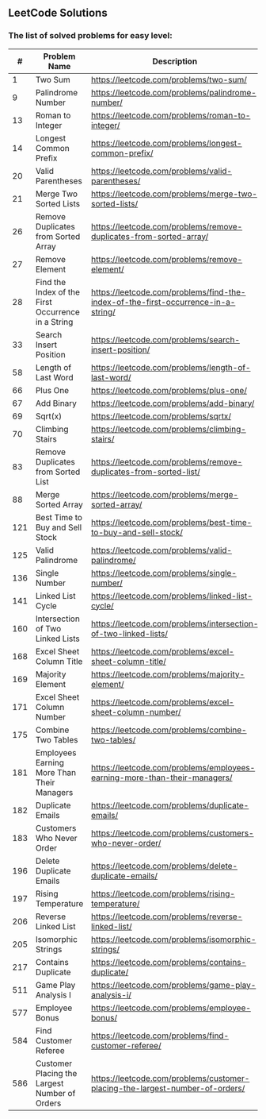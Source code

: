 ## LeetCode Solutions

### The list of solved problems for easy level:

| #   | Problem Name                                       | Description                                                                       | Solution File                                                                                           | Tests File                                                                                                                        |
|-----|----------------------------------------------------|-----------------------------------------------------------------------------------|---------------------------------------------------------------------------------------------------------|-----------------------------------------------------------------------------------------------------------------------------------|
| 1   | Two Sum                                            | https://leetcode.com/problems/two-sum/                                            | [TwoSum.java](src/main/java/com/sinuke/TwoSum.java)                                                     | [TwoSumTest.java](src/test/java/com/sinuke/TwoSumTest.java)                                                                       |
| 9   | Palindrome Number                                  | https://leetcode.com/problems/palindrome-number/                                  | [PalindromeNumber.java](src/main/java/com/sinuke/PalindromeNumber.java)                                 | [PalindromeNumberTest.java](src/test/java/com/sinuke/PalindromeNumberTest.java)                                                   |
| 13  | Roman to Integer                                   | https://leetcode.com/problems/roman-to-integer/                                   | [RomanToInt.java](src/main/java/com/sinuke/RomanToInt.java)                                             | [RomanToIntTest.java](src/test/java/com/sinuke/RomanToIntTest.java)                                                               |
| 14  | Longest Common Prefix                              | https://leetcode.com/problems/longest-common-prefix/                              | [LongestCommonPrefix.java](src/main/java/com/sinuke/LongestCommonPrefix.java)                           | [LongestCommonPrefixTest.java](src/test/java/com/sinuke/LongestCommonPrefixTest.java)                                             |
| 20  | Valid Parentheses                                  | https://leetcode.com/problems/valid-parentheses/                                  | [ValidParentheses.java](src/main/java/com/sinuke/ValidParentheses.java)                                 | [ValidParenthesesTest.java](src/test/java/com/sinuke/ValidParenthesesTest.java)                                                   |
| 21  | Merge Two Sorted Lists                             | https://leetcode.com/problems/merge-two-sorted-lists/                             | [MergeTwoSortedLists.java](src/main/java/com/sinuke/MergeTwoSortedLists.java)                           | [MergeTwoSortedListsTest.java](src/test/java/com/sinuke/MergeTwoSortedListsTest.java)                                             |
| 26  | Remove Duplicates from Sorted Array                | https://leetcode.com/problems/remove-duplicates-from-sorted-array/                | [RemoveDuplicatesFromSortedArray.java](src/main/java/com/sinuke/RemoveDuplicatesFromSortedArray.java)   | [RemoveDuplicatesFromSortedArrayTest.java](src/test/java/com/sinuke/RemoveDuplicatesFromSortedArrayTest.java)                     |
| 27  | Remove Element                                     | https://leetcode.com/problems/remove-element/                                     | [RemoveElement.java](src/main/java/com/sinuke/RemoveElement.java)                                       | [RemoveElementTest.java](src/test/java/com/sinuke/RemoveElementTest.java)                                                         |
| 28  | Find the Index of the First Occurrence in a String | https://leetcode.com/problems/find-the-index-of-the-first-occurrence-in-a-string/ | [FindIndexFirstOccurrenceString.java](src/main/java/com/sinuke/FindIndexFirstOccurrenceString.java)     | [FindIndexFirstOccurrenceStringTest.java](src/test/java/com/sinuke/FindIndexFirstOccurrenceStringTest.java)                       |
| 33  | Search Insert Position                             | https://leetcode.com/problems/search-insert-position/                             | [SearchInsertPosition.java](src/main/java/com/sinuke/SearchInsertPosition.java)                         | [SearchInsertPositionTest.java](src/test/java/com/sinuke/SearchInsertPositionTest.java)                                           |
| 58  | Length of Last Word                                | https://leetcode.com/problems/length-of-last-word/                                | [LengthOfLastWord.java](src/main/java/com/sinuke/LengthOfLastWord.java)                                 | [LengthOfLastWordTest.java](src/test/java/com/sinuke/LengthOfLastWordTest.java)                                                   |
| 66  | Plus One                                           | https://leetcode.com/problems/plus-one/                                           | [PlusOne.java](src/main/java/com/sinuke/PlusOne.java)                                                   | [PlusOneTest.java](src/test/java/com/sinuke/PlusOneTest.java)                                                                     |
| 67  | Add Binary                                         | https://leetcode.com/problems/add-binary/                                         | [AddBinary.java](src/main/java/com/sinuke/AddBinary.java)                                               | [AddBinaryTest.java](src/test/java/com/sinuke/AddBinaryTest.java)                                                                 |
| 69  | Sqrt(x)                                            | https://leetcode.com/problems/sqrtx/                                              | [SqrtX.java](src/main/java/com/sinuke/SqrtX.java)                                                       | [SqrtXTest.java](src/test/java/com/sinuke/SqrtXTest.java)                                                                         |
| 70  | Climbing Stairs                                    | https://leetcode.com/problems/climbing-stairs/                                    | [ClimbingStairs.java](src/main/java/com/sinuke/ClimbingStairs.java)                                     | [ClimbingStairsTest.java](src/test/java/com/sinuke/ClimbingStairsTest.java)                                                       |
| 83  | Remove Duplicates from Sorted List                 | https://leetcode.com/problems/remove-duplicates-from-sorted-list/                 | [RemoveDuplicatesFromSortedList.java](src/main/java/com/sinuke/RemoveDuplicatesFromSortedList.java)     | [RemoveDuplicatesFromSortedListTest.java](src/test/java/com/sinuke/RemoveDuplicatesFromSortedListTest.java)                       |
| 88  | Merge Sorted Array                                 | https://leetcode.com/problems/merge-sorted-array/                                 | [MergeSortedArray.java](src/main/java/com/sinuke/MergeSortedArray.java)                                 | [MergeSortedArrayTest.java](src/test/java/com/sinuke/MergeSortedArrayTest.java)                                                   |
| 121 | Best Time to Buy and Sell Stock                    | https://leetcode.com/problems/best-time-to-buy-and-sell-stock/                    | [BestTimeBuyAndSellStock.java](src/main/java/com/sinuke/BestTimeBuyAndSellStock.java)                   | [BestTimeBuyAndSellStockTest.java](src/test/java/com/sinuke/BestTimeBuyAndSellStockTest.java)                                     |
| 125 | Valid Palindrome                                   | https://leetcode.com/problems/valid-palindrome/                                   | [ValidPalindrome.java](src/main/java/com/sinuke/ValidPalindrome.java)                                   | [ValidPalindromeTest.java](src/test/java/com/sinuke/ValidPalindromeTest.java)                                                     |
| 136 | Single Number                                      | https://leetcode.com/problems/single-number/                                      | [SingleNumber.java](src/main/java/com/sinuke/SingleNumber.java)                                         | [SingleNumberTest.java](src/test/java/com/sinuke/SingleNumberTest.java)                                                           |
| 141 | Linked List Cycle                                  | https://leetcode.com/problems/linked-list-cycle/                                  | [LinkedListCycle.java](src/main/java/com/sinuke/LinkedListCycle.java)                                   | [LinkedListCycleTest.java](src/test/java/com/sinuke/LinkedListCycleTest.java)                                                     |
| 160 | Intersection of Two Linked Lists                   | https://leetcode.com/problems/intersection-of-two-linked-lists/                   | [IntersectionTwoLinkedLists.java](src/main/java/com/sinuke/IntersectionTwoLinkedLists.java)             | [IntersectionTwoLinkedListsTest.java](src/test/java/com/sinuke/IntersectionTwoLinkedListsTest.java)                               |
| 168 | Excel Sheet Column Title                           | https://leetcode.com/problems/excel-sheet-column-title/                           | [ExcelSheetColumnTitle.java](src/main/java/com/sinuke/ExcelSheetColumnTitle.java)                       | [ExcelSheetColumnTitleTest.java](src/test/java/com/sinuke/ExcelSheetColumnTitleTest.java)                                         |
| 169 | Majority Element                                   | https://leetcode.com/problems/majority-element/                                   | [MajorityElement.java](src/main/java/com/sinuke/MajorityElement.java)                                   | [MajorityElementTest.java](src/test/java/com/sinuke/MajorityElementTest.java)                                                     |
| 171 | Excel Sheet Column Number                          | https://leetcode.com/problems/excel-sheet-column-number/                          | [ExcelSheetColumnNumber.java](src/main/java/com/sinuke/ExcelSheetColumnNumber.java)                     | [ExcelSheetColumnNumberTest.java](src/test/java/com/sinuke/ExcelSheetColumnNumberTest.java)                                       |
| 175 | Combine Two Tables                                 | https://leetcode.com/problems/combine-two-tables/                                 | [CombineTwoTables.sql](src/main/sql/CombineTwoTables.sql)                                               | [CombineTwoTablesTest.java](src/test/java/com/sinuke/sql/CombineTwoTablesTest.java)                                               |
| 181 | Employees Earning More Than Their Managers         | https://leetcode.com/problems/employees-earning-more-than-their-managers/         | [EmployeesEarningMoreThanTheirManagers.sql](src/main/sql/EmployeesEarningMoreThanTheirManagers.sql)     | [EmployeesEarningMoreThanTheirManagersTest.java](src/test/java/com/sinuke/sql/EmployeesEarningMoreThanTheirManagersTest.java)     | 
| 182 | Duplicate Emails                                   | https://leetcode.com/problems/duplicate-emails/                                   | [DuplicateEmails.sql](src/main/sql/DuplicateEmails.sql)                                                 | [DuplicateEmailsTest.java](src/test/java/com/sinuke/sql/DuplicateEmailsTest.java)                                                 |
| 183 | Customers Who Never Order                          | https://leetcode.com/problems/customers-who-never-order/                          | [CustomersWhoNeverOrder.sql](src/main/sql/CustomersWhoNeverOrder.sql)                                   | [CustomersWhoNeverOrderTest.java](src/test/java/com/sinuke/sql/CustomersWhoNeverOrderTest.java)                                   |
| 196 | Delete Duplicate Emails                            | https://leetcode.com/problems/delete-duplicate-emails/                            | [DeleteDuplicateEmails.sql](src/main/sql/DeleteDuplicateEmails.sql)                                     | [DeleteDuplicateEmailsTest.java](src/test/java/com/sinuke/sql/DeleteDuplicateEmailsTest.java)                                     |
| 197 | Rising Temperature                                 | https://leetcode.com/problems/rising-temperature/                                 | [RisingTemperature.sql](src/main/sql/RisingTemperature.sql)                                             | [RisingTemperatureTest.java](src/test/java/com/sinuke/sql/RisingTemperatureTest.java)                                             |
| 206 | Reverse Linked List                                | https://leetcode.com/problems/reverse-linked-list/                                | [ReverseLinkedList.java](src/main/java/com/sinuke/ReverseLinkedList.java)                               | [ReverseLinkedListTest.java](src/test/java/com/sinuke/ReverseLinkedListTest.java)                                                 |
| 205 | Isomorphic Strings                                 | https://leetcode.com/problems/isomorphic-strings/                                 | [IsomorphicStrings.java](src/main/java/com/sinuke/IsomorphicStrings.java)                               | [IsomorphicStringsTest.java](src/test/java/com/sinuke/IsomorphicStringsTest.java)                                                 |
| 217 | Contains Duplicate                                 | https://leetcode.com/problems/contains-duplicate/                                 | [ContainsDuplicate.java](src/main/java/com/sinuke/ContainsDuplicate.java)                               | [ContainsDuplicateTest.java](src/test/java/com/sinuke/ContainsDuplicateTest.java)                                                 |
| 511 | Game Play Analysis I                               | https://leetcode.com/problems/game-play-analysis-i/                               | [GamePlayAnalysisI.sql](src/main/sql/GamePlayAnalysisI.sql)                                             | [GamePlayAnalysisITest.java](src/test/java/com/sinuke/sql/GamePlayAnalysisITest.java)                                             |
| 577 | Employee Bonus                                     | https://leetcode.com/problems/employee-bonus/                                     | [EmployeeBonus.sql](src/main/sql/EmployeeBonus.sql)                                                     | [EmployeeBonusTest.java](src/test/java/com/sinuke/sql/EmployeeBonusTest.java)                                                     |
| 584 | Find Customer Referee                              | https://leetcode.com/problems/find-customer-referee/                              | [FindCustomerReferee.sql](src/main/sql/FindCustomerReferee.sql)                                         | [FindCustomerRefereeTest.java](src/test/java/com/sinuke/sql/FindCustomerRefereeTest.java)                                         |
| 586 | Customer Placing the Largest Number of Orders      | https://leetcode.com/problems/customer-placing-the-largest-number-of-orders/      | [CustomerPlacingTheLargestNumberOfOrders.sql](src/main/sql/CustomerPlacingTheLargestNumberOfOrders.sql) | [CustomerPlacingTheLargestNumberOfOrdersTest.java](src/test/java/com/sinuke/sql/CustomerPlacingTheLargestNumberOfOrdersTest.java) |